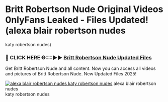 # Britt Robertson Nude Original Videos 0nlyFans Leaked - Files Updated! (alexa blair robertson nudes<br>
katy robertson nudes)

<h3>🔴 CLICK HERE 🌐==►► <a href="https://tinyurl.com/2p9ay9w9" rel="nofollow">Britt Robertson Nude Updated Files</a></h3>

Get Britt Robertson Nude and all content. Now you can access all videos and pictures of Britt Robertson Nude. New Updated Files 2025!

[![alexa blair robertson nudes<br>
katy robertson nudes](https://i.imgur.com/KQgVmj3.gif)](https://tinyurl.com/2p9ay9w9)
alexa blair robertson nudes<br>
katy robertson nudes